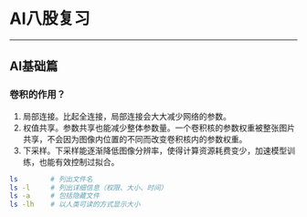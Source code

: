 # AI八股复习

---

## AI基础篇
### 卷积的作用？
1. 局部连接。比起全连接，局部连接会大大减少网络的参数。
2. 权值共享。参数共享也能减少整体参数量。一个卷积核的参数权重被整张图片共享，不会因为图像内位置的不同而改变卷积核内的参数权重。
3. 下采样。下采样能逐渐降低图像分辨率，使得计算资源耗费变少，加速模型训练，也能有效控制过拟合。
  ```bash
  ls        # 列出文件名
  ls -l     # 列出详细信息（权限、大小、时间）
  ls -a     # 包括隐藏文件
  ls -lh    # 以人类可读的方式显示大小
